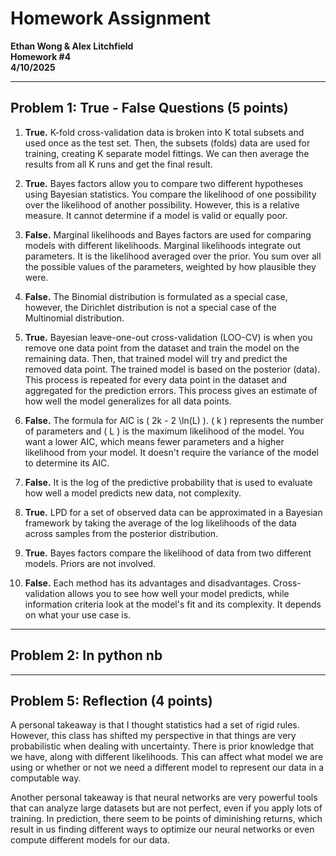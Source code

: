 # Homework Assignment

**Ethan Wong & Alex Litchfield**  
**Homework #4**  
**4/10/2025**

---

## Problem 1: True - False Questions (5 points)

1. **True.** K-fold cross-validation data is broken into K total subsets and used once as the test set. Then, the subsets (folds) data are used for training, creating K separate model fittings. We can then average the results from all K runs and get the final result.

2. **True.** Bayes factors allow you to compare two different hypotheses using Bayesian statistics. You compare the likelihood of one possibility over the likelihood of another possibility. However, this is a relative measure. It cannot determine if a model is valid or equally poor.

3. **False.** Marginal likelihoods and Bayes factors are used for comparing models with different likelihoods. Marginal likelihoods integrate out parameters. It is the likelihood averaged over the prior. You sum over all the possible values of the parameters, weighted by how plausible they were.

4. **False.** The Binomial distribution is formulated as a special case, however, the Dirichlet distribution is not a special case of the Multinomial distribution.

5. **True.** Bayesian leave-one-out cross-validation (LOO-CV) is when you remove one data point from the dataset and train the model on the remaining data. Then, that trained model will try and predict the removed data point. The trained model is based on the posterior (data). This process is repeated for every data point in the dataset and aggregated for the prediction errors. This process gives an estimate of how well the model generalizes for all data points.

6. **False.** The formula for AIC is \( 2k - 2 \ln(L) \). \( k \) represents the number of parameters and \( L \) is the maximum likelihood of the model. You want a lower AIC, which means fewer parameters and a higher likelihood from your model. It doesn't require the variance of the model to determine its AIC.

7. **False.** It is the log of the predictive probability that is used to evaluate how well a model predicts new data, not complexity.

8. **True.** LPD for a set of observed data can be approximated in a Bayesian framework by taking the average of the log likelihoods of the data across samples from the posterior distribution.

9. **True.** Bayes factors compare the likelihood of data from two different models. Priors are not involved.

10. **False.** Each method has its advantages and disadvantages. Cross-validation allows you to see how well your model predicts, while information criteria look at the model's fit and its complexity. It depends on what your use case is.

---

## Problem 2: In python nb
[](homework_4/problem2.ipynb)

---

## Problem 5: Reflection (4 points)

A personal takeaway is that I thought statistics had a set of rigid rules. However, this class has shifted my perspective in that things are very probabilistic when dealing with uncertainty. There is prior knowledge that we have, along with different likelihoods. This can affect what model we are using or whether or not we need a different model to represent our data in a computable way.

Another personal takeaway is that neural networks are very powerful tools that can analyze large datasets but are not perfect, even if you apply lots of training. In prediction, there seem to be points of diminishing returns, which result in us finding different ways to optimize our neural networks or even compute different models for our data.

